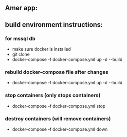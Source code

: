 ## Amer app: 

## build environment instructions:
### for mssql db
- make sure docker is installed
- git clone <repo>
- docker-compose -f docker-compose.yml up -d --build

### rebuild docker-compose file after changes
- docker-compose -f docker-compose.yml up -d --build

### stop containers (only stops containers)
- docker-compose -f docker-compose.yml stop

### destroy containers (will remove containers)
- docker-compose -f docker-compose.yml down
